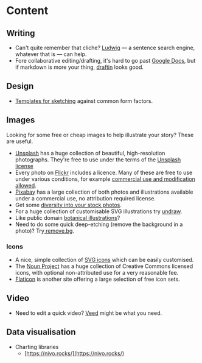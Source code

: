 # Content

## Writing

* Can't quite remember that cliche? [Ludwig](https://ludwig.guru/login) — a sentence search engine, whatever that is — can help.
* Fore collaborative editing/drafting, it's hard to go past [Google Docs](https://docs.google.com/), but if markdown is more your thing, [draftin](https://draftin.com/documents) looks good.

## Design

* [Templates for sketching](https://sketchsheets.com/?utm_source=densediscovery&utm_medium=email&utm_campaign=newsletter-issue-53) against common form factors.

## Images

Looking for some free or cheap images to help illustrate your story? These are useful.

* [Unsplash](https://unsplash.com/) has a huge collection of beautiful, high-resolution photographs. They're free to use under the terms of the [Unsplash license](https://unsplash.com/license)
* Every photo on [Flickr](https://www.flickr.com/) includes a licence. Many of these are free to use under various conditions, for example [commercial use and modification allowed](https://www.flickr.com/search/?text=b&license=4%2C5%2C9%2C10).
* [Pixabay](https://pixabay.com/en/) has a large collection of both photos and illustrations available under a commercial use, no attribution required license.
* Get some [diversity into your stock photos](https://broadlygenderphotos.vice.com/).
* For a huge collection of customisable SVG illustrations try [undraw](https://undraw.co/).
* Like public domain [botanical illustrations](https://www.flickr.com/photos/biodivlibrary/)?
* Need to do some quick deep-etching \(remove the background in a photo\)? Try[ remove.bg](https://www.remove.bg/).

### Icons

* A nice, simple collection of [SVG icons](https://iconsvg.xyz/) which can be easily customised.
* The [Noun Project](https://thenounproject.com/) has a huge collection of Creative Commons licensed icons, with optional non-attributed use for a very reasonable fee.
* [Flaticon](https://www.flaticon.com/) is another site offering a large selection of free icon sets.

## Video

* Need to edit a quick video? [Veed](https://www.veed.io/) might be what you need.

## Data visualisation

* Charting libraries
  * [https://nivo.rocks/](https://nivo.rocks/)

